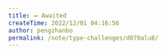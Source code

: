 ```yaml
---
title: ➖ Awaited
createTime: 2022/12/01 04:16:56
author: pengzhanbo
permalink: /note/type-challenges/d070alu8/
---
```

